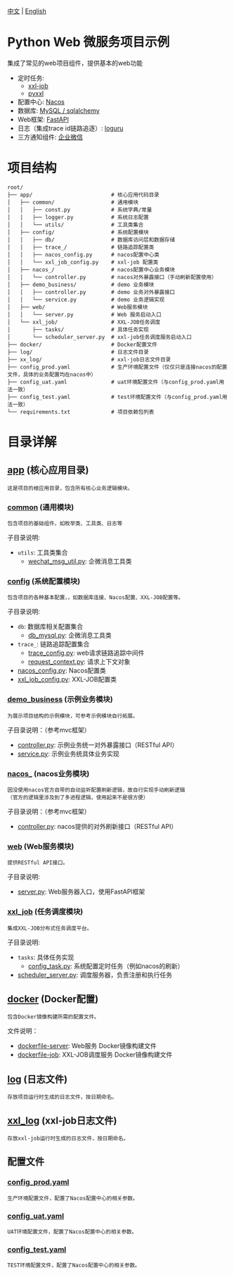 [中文](README.md) | [English](README.EN.md)

# Python Web 微服务项目示例

集成了常见的web项目组件，提供基本的web功能
- 定时任务:
  - [xxl-job](https://github.com/xuxueli/xxl-job)   
  - [pyxxl](https://github.com/fcfangcc/pyxxl)      
- 配置中心: [Nacos](https://github.com/nacos-group/nacos-sdk-python)
- 数据库: [MySQL / sqlalchemy](https://github.com/sqlalchemy/sqlalchemy)
- Web框架: [FastAPI](https://github.com/fastapi/fastapi)
- 日志（集成trace id链路追逐）: [loguru](https://github.com/Delgan/loguru)
- 三方通知组件: [企业微信](https://developer.work.weixin.qq.com/document/path/99110)

# 项目结构

```
root/
├── app/                         # 核心应用代码目录
│   ├── common/                  # 通用模块
│   │   ├── const.py             # 系统字典/常量
│   │   ├── logger.py            # 系统日志配置
│   │   └── utils/               # 工具类集合
│   ├── config/                  # 系统配置模块
│   │   ├── db/                  # 数据库访问层和数据存储
│   │   ├── trace_/              # 链路追踪配置类
│   │   ├── nacos_config.py      # nacos配置中心类
│   │   └── xxl_job_config.py    # xxl-job 配置类
│   ├── nacos_/                  # nacos配置中心业务模块
│   │   └── controller.py        # nacos对外暴露接口（手动刷新配置使用）
│   ├── demo_business/           # demo 业务模块
│   │   ├── controller.py        # demo 业务对外暴露接口
│   │   └── service.py           # demo 业务逻辑实现
│   ├── web/                     # Web服务模块
│   │   └── server.py            # Web 服务启动入口
│   └── xxl_job/                 # XXL-JOB任务调度
│       ├── tasks/               # 具体任务实现
│       └── scheduler_server.py  # xxl-job任务调度服务启动入口
├── docker/                      # Docker配置文件
├── log/                         # 日志文件目录
├── xx_log/                      # xxl-job日志文件目录
├── config_prod.yaml             # 生产环境配置文件（仅仅只是连接nacos的配置文件，具体的业务配置均在nacos中）
├── config_uat.yaml              # uat环境配置文件（与config_prod.yaml用法一致）
├── config_test.yaml             # test环境配置文件（与config_prod.yaml用法一致）
└── requirements.txt             # 项目依赖包列表
```
# 目录详解

## [app](app) (核心应用目录)
```
这是项目的根应用目录，包含所有核心业务逻辑模块。
```

### [common](app/common) (通用模块)
```
包含项目的基础组件，如枚举类、工具类、日志等
```

子目录说明:
- `utils`: 工具类集合
  - [wechat_msg_util.py](app/common/utils/wechat_msg_util.py): 企微消息工具类

### [config](app/config) (系统配置模块)
```
包含项目的各种基本配置，，如数据库连接、Nacos配置、XXL-JOB配置等。
```

子目录说明:
- `db`: 数据库相关配置集合
  - [db_mysql.py](app/config/db/db_mysql.py): 企微消息工具类
- `trace_`: 链路追踪配置集合
  - [trace_config.py](app/config/trace_/trace_id_config.py): web请求链路追踪中间件
  - [request_context.py](app/config/trace_/request_context.py): 请求上下文对象
- [nacos_config.py](app/config/nacos_config.py): Nacos配置类
- [xxl_job_config.py](app/config/xxl_job_config.py): XXL-JOB配置类

### [demo_business](app/demo_business) (示例业务模块)
```
为展示项目结构的示例模块，可参考示例模块自行拓展。
```

子目录说明：（参考mvc框架）
- [controller.py](app/demo_business/controller.py): 示例业务统一对外暴露接口（RESTful API）
- [service.py](app/demo_business/service.py):  示例业务统具体业务实现

### [nacos_](app/nacos_) (nacos业务模块)
```
因没使用nacos官方自带的自动监听配置刷新逻辑，故自行实现手动刷新逻辑
（官方的逻辑里涉及到了多进程逻辑，使用起来不是很方便）
```

子目录说明：（参考mvc框架）
- [controller.py](app/demo_business/controller.py): nacos提供的对外刷新接口（RESTful API）


### [web](app/web) (Web服务模块)
```
提供RESTful API接口。
```

子目录说明:
- [server.py](app/web/server.py): Web服务器入口，使用FastAPI框架

### [xxl_job](app/xxl_job) (任务调度模块)
```
集成XXL-JOB分布式任务调度平台。
```

子目录说明:
- `tasks`: 具体任务实现
  - [config_task.py](app/xxl_job/tasks/config_task.py): 系统配置定时任务（例如nacos的刷新）
- [scheduler_server.py](app/xxl_job/scheduler_server.py): 调度服务器，负责注册和执行任务

## [docker](docker) (Docker配置)
```
包含Docker镜像构建所需的配置文件。
```

文件说明：
- [dockerfile-server](docker/dockerfile-server): Web服务 Docker镜像构建文件
- [dockerfile-job](docker/dockerfile-job): XXL-JOB调度服务 Docker镜像构建文件

## [log](log) (日志文件)
```
存放项目运行时生成的日志文件，按日期命名。
```

## [xxl_log](xxl_log) (xxl-job日志文件)
```
存放xxl-job运行时生成的日志文件，按日期命名。
```

## 配置文件

### [config_prod.yaml](config_prod.yaml)
```
生产环境配置文件，配置了Nacos配置中心的相关参数。
```

### [config_uat.yaml](config_uat.yaml)
```
UAT环境配置文件，配置了Nacos配置中心的相关参数。
```

### [config_test.yaml](config_test.yaml)
```
TEST环境配置文件，配置了Nacos配置中心的相关参数。
```